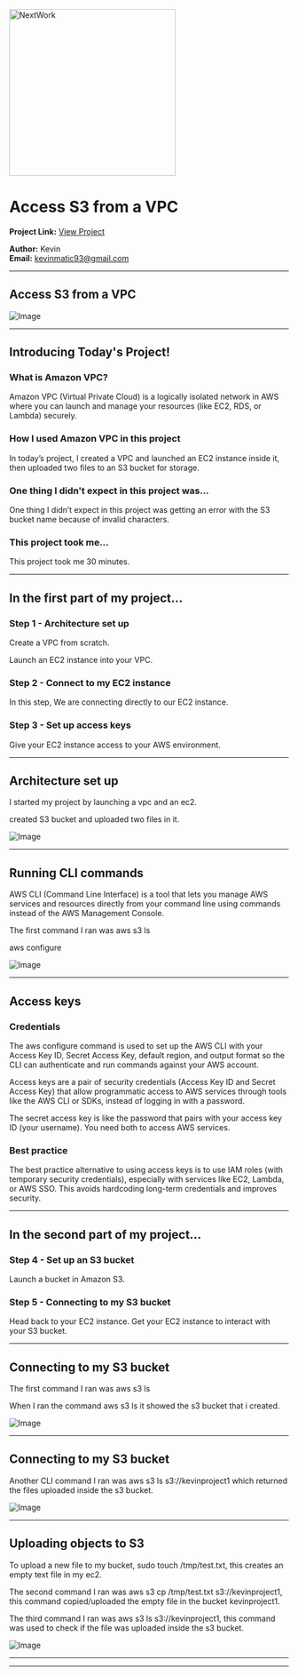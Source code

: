 <img src="https://cdn.prod.website-files.com/677c400686e724409a5a7409/6790ad949cf622dc8dcd9fe4_nextwork-logo-leather.svg" alt="NextWork" width="300" />

# Access S3 from a VPC

**Project Link:** [View Project](http://learn.nextwork.org/projects/aws-networks-s3)

**Author:** Kevin  
**Email:** kevinmatic93@gmail.com

---

## Access S3 from a VPC

![Image](http://learn.nextwork.org/positive_azure_mysterious_prune/uploads/aws-networks-s3_3e1e79a2)

---

## Introducing Today's Project!

### What is Amazon VPC?

Amazon VPC (Virtual Private Cloud) is a logically isolated network in AWS where you can launch and manage your resources (like EC2, RDS, or Lambda) securely.

### How I used Amazon VPC in this project

In today’s project, I created a VPC and launched an EC2 instance inside it, then uploaded two files to an S3 bucket for storage.

### One thing I didn't expect in this project was...

One thing I didn’t expect in this project was getting an error with the S3 bucket name because of invalid characters.

### This project took me...

This project took me 30 minutes. 

---

## In the first part of my project...

### Step 1 - Architecture set up

Create a VPC from scratch.

Launch an EC2 instance into your VPC.

### Step 2 - Connect to my EC2 instance

In this step, We are connecting directly to our EC2 instance.

### Step 3 - Set up access keys

Give your EC2 instance access to your AWS environment.

---

## Architecture set up

I started my project by launching a vpc and an ec2. 

created S3 bucket and uploaded two files in it. 

![Image](http://learn.nextwork.org/positive_azure_mysterious_prune/uploads/aws-networks-s3_4334d777)

---

## Running CLI commands

AWS CLI (Command Line Interface) is a tool that lets you manage AWS services and resources directly from your command line using commands instead of the AWS Management Console.

The first command I ran was aws s3 ls

aws configure

![Image](http://learn.nextwork.org/positive_azure_mysterious_prune/uploads/aws-networks-s3_e7fa8776)

---

## Access keys

### Credentials

The aws configure command is used to set up the AWS CLI with your Access Key ID, Secret Access Key, default region, and output format so the CLI can authenticate and run commands against your AWS account.

Access keys are a pair of security credentials (Access Key ID and Secret Access Key) that allow programmatic access to AWS services through tools like the AWS CLI or SDKs, instead of logging in with a password.

The secret access key is like the password that pairs with your access key ID (your username). You need both to access AWS services.

### Best practice

The best practice alternative to using access keys is to use IAM roles (with temporary security credentials), especially with services like EC2, Lambda, or AWS SSO. This avoids hardcoding long-term credentials and improves security.

---

## In the second part of my project...

### Step 4 - Set up an S3 bucket

Launch a bucket in Amazon S3.

### Step 5 - Connecting to my S3 bucket

Head back to your EC2 instance.
Get your EC2 instance to interact with your S3 bucket.


---

## Connecting to my S3 bucket

The first command I ran was aws s3 ls

When I ran the command aws s3 ls it showed the s3 bucket that i created.

![Image](http://learn.nextwork.org/positive_azure_mysterious_prune/uploads/aws-networks-s3_4334d778)

---

## Connecting to my S3 bucket

Another CLI command I ran was aws s3 ls s3://kevinproject1 which returned the files uploaded inside the s3 bucket. 

![Image](http://learn.nextwork.org/positive_azure_mysterious_prune/uploads/aws-networks-s3_4334d779)

---

## Uploading objects to S3

To upload a new file to my bucket, sudo touch /tmp/test.txt, this creates an empty text file in my ec2. 

The second command I ran was aws s3 cp /tmp/test.txt s3://kevinproject1, this command copied/uploaded the empty file in the bucket kevinproject1. 

The third command I ran was aws s3 ls s3://kevinproject1, this command was used to check if the file was uploaded inside the s3 bucket. 

![Image](http://learn.nextwork.org/positive_azure_mysterious_prune/uploads/aws-networks-s3_3e1e79a2)

---

---
